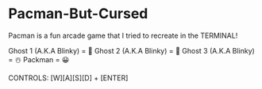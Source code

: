 # Pacman-But-Cursed
Pacman is a fun arcade game that I tried to recreate in the TERMINAL!

Ghost 1 (A.K.A Blinky) = 👹
Ghost 2 (A.K.A Blinky) = 🧠
Ghost 3 (A.K.A Blinky) = ☃️
Packman = 😀

CONTROLS: [W][A][S][D] + [ENTER]
